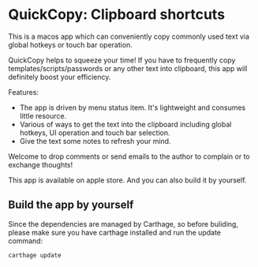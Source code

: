 # QuickCopy: Clipboard shortcuts
This is a macos app which can conveniently copy commonly used text via global hotkeys or touch bar operation.


QuickCopy helps to squeeze your time!
If you have to frequently copy templates/scripts/passwords or any other text into clipboard, this app will definitely boost your efficiency.

Features:
- The app is driven by menu status item. It's lightweight and consumes little resource.
- Various of ways to get the text into the clipboard including global hotkeys, UI operation and touch bar selection.
- Give the text some notes to refresh your mind.

Welcome to drop comments or send emails to the author to complain or to exchange thoughts!

This app is available on apple store. And you can also build it by yourself.

## Build the app by yourself
Since the dependencies are managed by Carthage, so before buliding, please make sure you have carthage installed and run the update command:

<code>carthage update</code>
